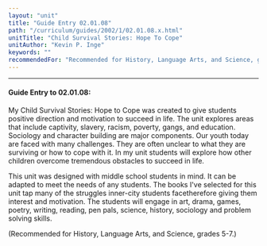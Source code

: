 ```yaml
---
layout: "unit"
title: "Guide Entry 02.01.08"
path: "/curriculum/guides/2002/1/02.01.08.x.html"
unitTitle: "Child Survival Stories: Hope To Cope"
unitAuthor: "Kevin P. Inge"
keywords: ""
recommendedFor: "Recommended for History, Language Arts, and Science, grades 5-7."
---
```

<body>
<hr/>
<h4>
Guide Entry to 02.01.08:
</h4>
<p>
My Child Survival Stories: Hope to Cope was created to give students positive direction and motivation to succeed in life. The unit explores areas that include captivity, slavery, racism, poverty, gangs, and education. Sociology and character building are major components. Our youth today are faced with many challenges. They are often unclear to what they are surviving or how to cope with it. In my unit students will explore how other children overcome tremendous obstacles to succeed in life.
</p>
<p>
This unit was designed with middle school students in mind. It can be adapted to meet the needs of any students. The books I've selected for this unit tap many of the struggles inner-city students facetherefore giving them interest and motivation. The students will engage in art, drama, games, poetry, writing, reading, pen pals, science, history, sociology and problem solving skills.
</p>
<p>
(Recommended for History, Language Arts, and Science, grades 5-7.)
</p>
</body>